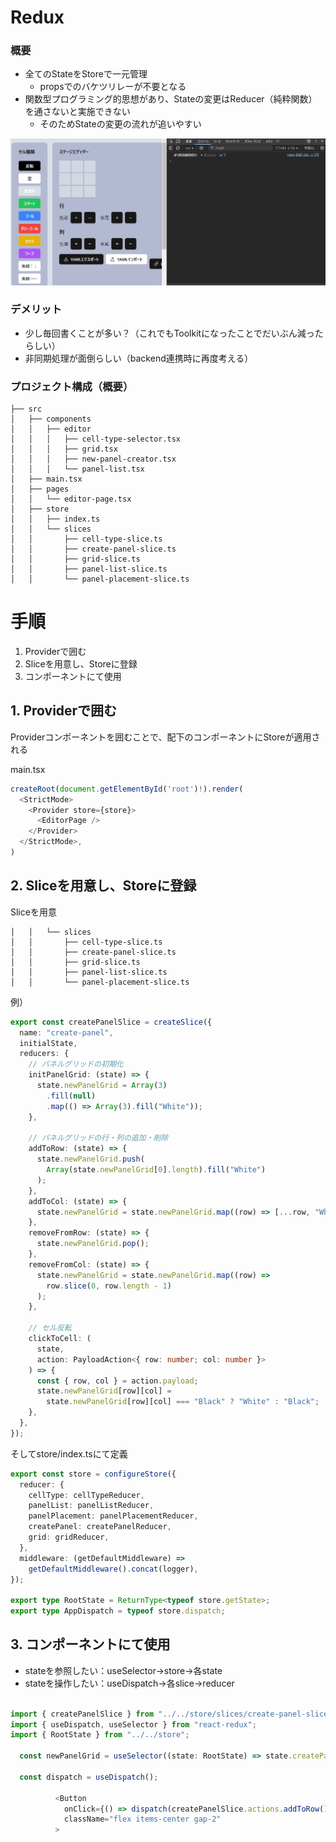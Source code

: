 # Redux

### 概要
- 全てのStateをStoreで一元管理
  - propsでのバケツリレーが不要となる
- 関数型プログラミング的思想があり、Stateの変更はReducer（純粋関数）を通さないと実施できない
  - そのためStateの変更の流れが追いやすい

![logger](./img/redux-logger.gif)

### デメリット
- 少し毎回書くことが多い？（これでもToolkitになったことでだいぶん減ったらしい）
- 非同期処理が面倒らしい（backend連携時に再度考える）

### プロジェクト構成（概要）
```
├── src
│   ├── components
│   │   ├── editor
│   │   │   ├── cell-type-selector.tsx
│   │   │   ├── grid.tsx
│   │   │   ├── new-panel-creator.tsx
│   │   │   └── panel-list.tsx
│   ├── main.tsx
│   ├── pages
│   │   └── editor-page.tsx
│   ├── store
│   │   ├── index.ts
│   │   └── slices
│   │       ├── cell-type-slice.ts
│   │       ├── create-panel-slice.ts
│   │       ├── grid-slice.ts
│   │       ├── panel-list-slice.ts
│   │       └── panel-placement-slice.ts
```

# 手順
1. Providerで囲む
2. Sliceを用意し、Storeに登録
3. コンポーネントにて使用

## 1. Providerで囲む
Providerコンポーネントを囲むことで、配下のコンポーネントにStoreが適用される

main.tsx
```ts
createRoot(document.getElementById('root')!).render(
  <StrictMode>
    <Provider store={store}>
      <EditorPage />
    </Provider>
  </StrictMode>,
)
```

## 2. Sliceを用意し、Storeに登録

Sliceを用意
```
│   │   └── slices
│   │       ├── cell-type-slice.ts
│   │       ├── create-panel-slice.ts
│   │       ├── grid-slice.ts
│   │       ├── panel-list-slice.ts
│   │       └── panel-placement-slice.ts
```

例）
```ts
export const createPanelSlice = createSlice({
  name: "create-panel",
  initialState,
  reducers: {
    // パネルグリッドの初期化
    initPanelGrid: (state) => {
      state.newPanelGrid = Array(3)
        .fill(null)
        .map(() => Array(3).fill("White"));
    },

    // パネルグリッドの行・列の追加・削除
    addToRow: (state) => {
      state.newPanelGrid.push(
        Array(state.newPanelGrid[0].length).fill("White")
      );
    },
    addToCol: (state) => {
      state.newPanelGrid = state.newPanelGrid.map((row) => [...row, "White"]);
    },
    removeFromRow: (state) => {
      state.newPanelGrid.pop();
    },
    removeFromCol: (state) => {
      state.newPanelGrid = state.newPanelGrid.map((row) =>
        row.slice(0, row.length - 1)
      );
    },

    // セル反転
    clickToCell: (
      state,
      action: PayloadAction<{ row: number; col: number }>
    ) => {
      const { row, col } = action.payload;
      state.newPanelGrid[row][col] =
        state.newPanelGrid[row][col] === "Black" ? "White" : "Black";
    },
  },
});
```

そしてstore/index.tsにて定義
```ts
export const store = configureStore({
  reducer: {
    cellType: cellTypeReducer,
    panelList: panelListReducer,
    panelPlacement: panelPlacementReducer,
    createPanel: createPanelReducer,
    grid: gridReducer,
  },
  middleware: (getDefaultMiddleware) => 
    getDefaultMiddleware().concat(logger),
});

export type RootState = ReturnType<typeof store.getState>;
export type AppDispatch = typeof store.dispatch;
```

## 3. コンポーネントにて使用

- stateを参照したい：useSelector->store->各state
- stateを操作したい：useDispatch->各slice->reducer

```ts

import { createPanelSlice } from "../../store/slices/create-panel-slice";
import { useDispatch, useSelector } from "react-redux";
import { RootState } from "../../store";

  const newPanelGrid = useSelector((state: RootState) => state.createPanel.newPanelGrid);

  const dispatch = useDispatch();

          <Button
            onClick={() => dispatch(createPanelSlice.actions.addToRow())}
            className="flex items-center gap-2"
          >
```
